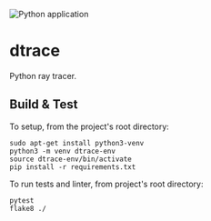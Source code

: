 ![Python application](https://github.com/jmsduran/dtrace/workflows/Python%20application/badge.svg)

# dtrace
Python ray tracer.

## Build & Test
To setup, from the project's root directory:
```
sudo apt-get install python3-venv
python3 -m venv dtrace-env
source dtrace-env/bin/activate
pip install -r requirements.txt
```

To run tests and linter, from project's root directory:
```
pytest
flake8 ./
```
